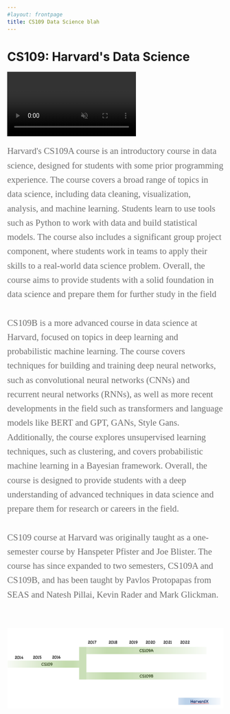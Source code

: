 ```yaml
---
#layout: frontpage
title: CS109 Data Science blah
---
```


# CS109: Harvard's Data Science

<video controls autoplay controls muted><source src="figures/Tree.mp4"></video>




<div style="font-family:Karla; font-size:1.3rem; color:#707070;line-height:1.6;"> Harvard's CS109A course is an introductory course in data science, designed for students with some prior programming experience. The course covers a broad range of topics in data science, including data cleaning, visualization, analysis, and machine learning. Students learn to use tools such as Python to work with data and build statistical models. The course also includes a significant group project component, where students work in teams to apply their skills to a real-world data science problem. Overall, the course aims to provide students with a solid foundation in data science and prepare them for further study in the field<br/><br/>CS109B is a more advanced course in data science at Harvard, focused on topics in deep learning and probabilistic machine learning. The course  covers techniques for building and training deep neural networks, such as convolutional neural networks (CNNs) and recurrent neural networks (RNNs), as well as more recent developments in the field such as transformers and language models like BERT and GPT, GANs, Style Gans. Additionally, the course  explores unsupervised learning techniques, such as clustering, and covers probabilistic machine learning in a Bayesian framework. Overall, the course is  designed to provide students with a deep understanding of advanced techniques in data science and prepare them for research or careers in the field.
<br/><br/>
CS109 course at Harvard was originally taught as a one-semester course by Hanspeter Pfister and Joe Blister. The course has since expanded to two semesters, CS109A and CS109B, and has been taught by Pavlos Protopapas from SEAS and Natesh Pillai, Kevin Rader and Mark Glickman.  
</div>

<br/><br/>



<img src="figures/Timeline.png" usemap="#image_map">

<map name="image_map">
  <area alt="2014" title="2014" href="pages/2014" coords="34,139,141,192" shape="rect">
  <area alt="2015" title="2015" href="pages/2015" coords="175,135,266,188" shape="rect">
  <area alt="2016" title="2016" href="pages/2016" coords="316,141,407,192" shape="rect">
  <area alt="2018" title="2018" href="https://harvard-iacs.github.io/2018-CS109B/" coords="591,219,700,279" shape="rect">
</map>







